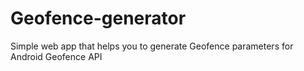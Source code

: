 Geofence-generator
==================

Simple web app that helps you to generate Geofence parameters for Android Geofence API
